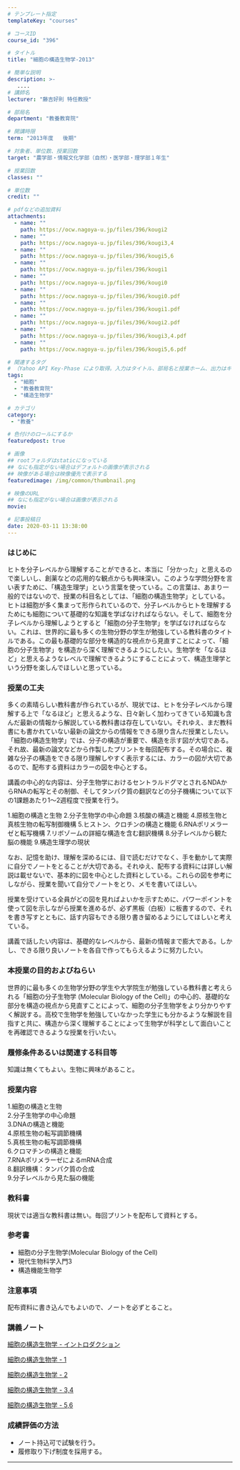 ```yaml
---
# テンプレート指定
templateKey: "courses"

# コースID
course_id: "396"

# タイトル
title: "細胞の構造生物学-2013"

# 簡単な説明
description: >-
   ....
# 講師名
lecturer: "藤吉好則 特任教授"

# 部局名
department: "教養教育院"

# 開講時限
term: "2013年度	後期"

# 対象者、単位数、授業回数
target: "農学部・情報文化学部（自然）・医学部・理学部１年生"

# 授業回数
classes: ""

# 単位数
credit: ""

# pdfなどの追加資料
attachments:
  - name: "" 
    path: https://ocw.nagoya-u.jp/files/396/kougi2
  - name: "" 
    path: https://ocw.nagoya-u.jp/files/396/kougi3,4
  - name: "" 
    path: https://ocw.nagoya-u.jp/files/396/kougi5,6
  - name: "" 
    path: https://ocw.nagoya-u.jp/files/396/kougi1
  - name: "" 
    path: https://ocw.nagoya-u.jp/files/396/kougi0
  - name: "" 
    path: https://ocw.nagoya-u.jp/files/396/kougi0.pdf
  - name: "" 
    path: https://ocw.nagoya-u.jp/files/396/kougi1.pdf
  - name: "" 
    path: https://ocw.nagoya-u.jp/files/396/kougi2.pdf
  - name: "" 
    path: https://ocw.nagoya-u.jp/files/396/kougi3,4.pdf
  - name: "" 
    path: https://ocw.nagoya-u.jp/files/396/kougi5,6.pdf

# 関連するタグ
# （Yahoo API Key-Phase により取得。入力はタイトル、部局名と授業ホーム、出力はキーフレーズ（tags））
tags:
  - "細胞"
  - "教養教育院"
  - "構造生物学"

# カテゴリ
category:
 - "教養"

# 色付けのロールにするか
featuredpost: true

# 画像
## rootフォルダはstaticになっている
## なにも指定がない場合はデフォルトの画像が表示される
## 映像がある場合は映像優先で表示する
featuredimage: /img/common/thumbnail.png

# 映像のURL
## なにも指定がない場合は画像が表示される
movie: 

# 記事投稿日
date: 2020-03-11 13:38:00
---
```


### はじめに

ヒトを分子レベルから理解することができると、本当に「分かった」と思えるので楽しいし、創薬などの応用的な観点からも興味深い。このような学問分野を言い表すために、「構造生理学」という言葉を使っている。この言葉は、あまり一般的ではないので、授業の科目名としては、「細胞の構造生物学」としている。ヒトは細胞が多く集まって形作られているので、分子レベルからヒトを理解するためにも細胞について基礎的な知識を学ばなければならない。そして、細胞を分子レベルから理解しようとすると「細胞の分子生物学」を学ばなければならない。これは、世界的に最も多くの生物分野の学生が勉強している教科書のタイトルである。この最も基礎的な部分を構造的な視点から見直すことによって、「細胞の分子生物学」を構造から深く理解できるようにしたい。生物学を「なるほど」と思えるようなレベルで理解できるようにすることによって、構造生理学という分野を楽しんでほしいと思っている。


### 授業の工夫

多くの素晴らしい教科書が作られているが、現状では、ヒトを分子レベルから理解する上で「なるほど」と思えるような、日々新しく加わってきている知識も含んだ最新の情報から解説している教科書は存在していない。それゆえ、まだ教科書にも書かれていない最新の論文からの情報をできる限り含んだ授業としたい。「細胞の構造生物学」では、分子の構造が重要で、構造を示す図が大切である。それ故、最新の論文などから作製したプリントを毎回配布する。その場合に、複雑な分子の構造をできる限り理解しやすく表示するには、カラーの図が大切であるので、配布する資料はカラーの図を中心とする。

講義の中心的な内容は、分子生物学におけるセントラルドグマとされるNDAからRNAの転写とその制御、そしてタンパク質の翻訳などの分子機構について以下の1課題あたり1〜2週程度で授業を行う。

1.細胞の構造と生物
2.分子生物学の中心命題
3.核酸の構造と機能
4.原核生物と真核生物の転写制御機構
5.ヒストン、クロチンの構造と機能
6.RNAポリメラーゼと転写機構
7.リボゾームの詳細な構造を含む翻訳機構
8.分子レベルから観た脳の機能
9.構造生理学の現状

なお、記憶を助け、理解を深めるには、目で読むだけでなく、手を動かして実際に自分でノートをとることが大切である。それゆえ、配布する資料には詳しい解説は載せないで、基本的に図を中心とした資料としている。これらの図を参考にしながら、授業を聞いて自分でノートをとり、メモを書いてほしい。

授業を受けている全員がどの図を見ればよいかを示すために、パワーポイントを使って図を示しながら授業を進めるが、必ず黒板（白板）に板書するので、それを書き写すとともに、話す内容もできる限り書き留めるようにしてほしいと考えている。

講義で話したい内容は、基礎的なレベルから、最新の情報まで膨大である。しかし、できる限り良いノートを各自で作ってもらえるように努力したい。





### 本授業の目的およびねらい

世界的に最も多くの生物学分野の学生や大学院生が勉強している教科書と考えられる「細胞の分子生物学 (Molecular Biology of the Cell)」の中心的、基礎的な部分を構造の視点から見直すことによって、細胞の分子生物学をより分かりやすく解説する。高校で生物学を勉強していなかった学生にも分かるような解説を目指すと共に、構造から深く理解することによって生物学が科学として面白いことを再確認できるような授業を行いたい。

### 履修条件あるいは関連する科目等

知識は無くてもよい。生物に興味があること。

### 授業内容

1.細胞の構造と生物</br> 2.分子生物学の中心命題</br> 3.DNAの構造と機能</br> 4.原核生物の転写調節機構</br> 5.真核生物の転写調節機構</br> 6.クロマチンの構造と機能</br> 7.RNAポリメラーゼによるmRNA合成</br> 8.翻訳機構：タンパク質の合成</br> 9.分子レベルから見た脳の機能</br>

### 教科書

現状では適当な教科書は無い。毎回プリントを配布して資料とする。

### 参考書

<ul type="disc">
<li>
細胞の分子生物学(Molecular Biology of the Cell)
</li>
<li>
現代生物科学入門3
</li>
<li>
構造機能生物学
</li>
</ul>

### 注意事項

配布資料に書き込んでもよいので、ノートを必ずとること。





### 講義ノート

[細胞の構造生物学 - イントロダクション](https://ocw.nagoya-u.jp/files/396/kougi0.pdf) 

[細胞の構造生物学 - 1](https://ocw.nagoya-u.jp/files/396/kougi1.pdf) 

[細胞の構造生物学 - 2](https://ocw.nagoya-u.jp/files/396/kougi2.pdf) 

[細胞の構造生物学 - 3,4](https://ocw.nagoya-u.jp/files/396/kougi3,4.pdf) 

[細胞の構造生物学 - 5,6](https://ocw.nagoya-u.jp/files/396/kougi5,6.pdf) 






### 成績評価の方法

<ul type="disc">
<li>
ノート持込可で試験を行う。
</li>
<li>
履修取り下げ制度を採用する。
</li>
</ul>



-----